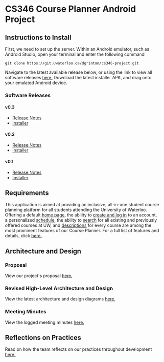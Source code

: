 # CS346 Course Planner Android Project
## Instructions to Install
First, we need to set up the server. Within an Android emulator, such as Android Studio, open your terminal and enter the following command

`git clone https://git.uwaterloo.ca/dgrinton/cs346-project.git`

Navigate to the latest available release below, or using the link to view all software releases [here.](https://git.uwaterloo.ca/dgrinton/cs346-project/-/tree/main/release) Download the latest installer APK, and drag onto your emulated Android device.
### Software Releases
#### v0.3
- [Release Notes](https://git.uwaterloo.ca/dgrinton/cs346-project/-/blob/main/release/v0.3-release-notes.md)
- [Installer](https://git.uwaterloo.ca/dgrinton/cs346-project/-/blob/main/release/v0.3-installer.apk)
#### v0.2
- [Release Notes](https://git.uwaterloo.ca/dgrinton/cs346-project/-/blob/main/release/v0.2-release-notes.md)
- [Installer](https://git.uwaterloo.ca/dgrinton/cs346-project/-/blob/main/release/v0.2-installer.apk)
#### v0.1
- [Release Notes](https://git.uwaterloo.ca/dgrinton/cs346-project/-/blob/main/release/v0.1-release-notes.md)
- [Installer](https://git.uwaterloo.ca/dgrinton/cs346-project/-/blob/main/release/v0.1-installer.apk)
## Requirements
This application is aimed at providing an inclusive, all-in-one student course planning platform for all students attending the University of Waterloo. Offering a default [home page](https://git.uwaterloo.ca/dgrinton/cs346-project/-/issues/11?work_item_iid=12), the ability to [create and log in](https://git.uwaterloo.ca/dgrinton/cs346-project/-/issues/11?work_item_iid=17) to an account, a personalized [schedule](https://git.uwaterloo.ca/dgrinton/cs346-project/-/issues/11?work_item_iid=14), the ability to [search](https://git.uwaterloo.ca/dgrinton/cs346-project/-/issues/11?work_item_iid=12) for all existing and previously offered courses at UW, and [descriptions](https://git.uwaterloo.ca/dgrinton/cs346-project/-/issues/18) for every course are among the most prominent features of our Course Planner. For a full list of features and details, click [here.]()
## Architecture and Design
### Proposal
View our project's proposal [here.](https://git.uwaterloo.ca/dgrinton/cs346-project/-/wikis/Project-Proposal)
### Revised High-Level Architecture and Design
View the latest architecture and design diagrams [here.]()
### Meeting Minutes
View the logged meeting minutes [here.](https://git.uwaterloo.ca/dgrinton/cs346-project/-/wikis/Meeting-Minutes)
## Reflections on Practices
Read on how the team reflects on our practices throughout development [here.]()

